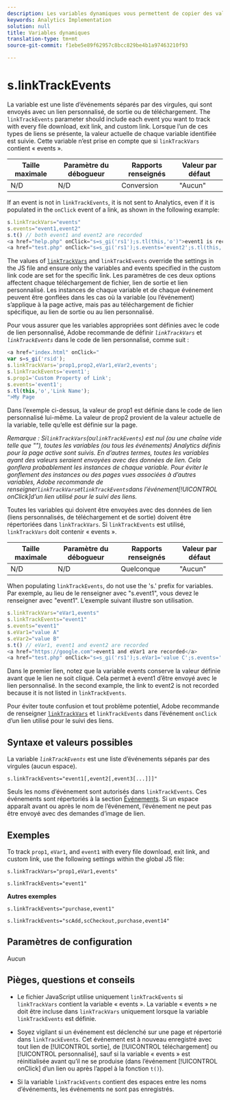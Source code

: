 ```yaml
---
description: Les variables dynamiques vous permettent de copier des valeurs d’une variable vers une autre sans entrer les valeurs complètes à plusieurs reprises dans les demandes d’image sur votre site.
keywords: Analytics Implementation
solution: null
title: Variables dynamiques
translation-type: tm+mt
source-git-commit: f1ebe5e89f62957c8bcc829be4b1a97463210f93

---
```



# s.linkTrackEvents

La variable  est une liste d’événements séparés par des virgules, qui sont envoyés avec un lien personnalisé, de sortie ou de téléchargement. The `linkTrackEvents` parameter should include each event you want to track with every file download, exit link, and custom link. Lorsque l’un de ces types de liens se présente, la valeur actuelle de chaque variable identifiée est suivie. Cette variable n’est prise en compte que si `linkTrackVars` contient « events ».

| Taille maximale | Paramètre du débogueur | Rapports renseignés | Valeur par défaut |
|---|---|---|---|
| N/D | N/D | Conversion | "Aucun" |

If an event is not in `linkTrackEvents`, it is not sent to Analytics, even if it is populated in the `onClick` event of a link, as shown in the following example:

```js
s.linkTrackVars="events" 
s.events="event1,event2" 
s.t() // both event1 and event2 are recorded 
<a href="help.php" onClick="s=s_gi('rs1');s.tl(this,'o')">event1 is recorded</a> 
<a href="test.php" onClick="s=s_gi('rs1');s.events='event2';s.tl(this,'o')">No events are recorded</a> 
```

The values of [`linkTrackVars`](https://docs.adobe.com/content/help/en/analytics/implementation/javascript-implementation/variables-analytics-reporting/config-var/s-linktrackvars.html) and `linkTrackEvents` override the settings in the JS file and ensure only the variables and events specified in the custom link code are set for the specific link. Les paramètres de ces deux options affectent chaque téléchargement de fichier, lien de sortie et lien personnalisé. Les instances de chaque variable et de chaque événement peuvent être gonflées dans les cas où la variable (ou l’événement) s’applique à la page active, mais pas au téléchargement de fichier spécifique, au lien de sortie ou au lien personnalisé.

Pour vous assurer que les variables appropriées sont définies avec le code de lien personnalisé, Adobe recommande de définir *`linkTrackVars`* et *`linkTrackEvents`* dans le code de lien personnalisé, comme suit :

```js
<a href="index.html" onClick=" 
var s=s_gi('rsid'); 
s.linkTrackVars='prop1,prop2,eVar1,eVar2,events'; 
s.linkTrackEvents='event1'; 
s.prop1='Custom Property of Link'; 
s.events='event1'; 
s.tl(this,'o','Link Name'); 
">My Page 
```

Dans l’exemple ci-dessus, la valeur de prop1 est définie dans le code de lien personnalisé lui-même. La valeur de prop2 provient de la valeur actuelle de la variable, telle qu’elle est définie sur la page.

*Remarque : Si`linkTrackVars`(ou`linkTrackEvents`) est nul (ou une chaîne vide telle que ""), toutes les variables (ou tous les événements) Analytics définis pour la page active sont suivis. En d’autres termes, toutes les variables ayant des valeurs seraient envoyées avec des données de lien. Cela gonflera probablement les instances de chaque variable. Pour éviter le gonflement des instances ou des pages vues associées à d’autres variables, Adobe recommande de renseigner`linkTrackVars`et`linkTrackEvents`dans l’événement[!UICONTROL onClick]d’un lien utilisé pour le suivi des liens.*

Toutes les variables qui doivent être envoyées avec des données de lien (liens personnalisés, de téléchargement et de sortie) doivent être répertoriées dans `linkTrackVars`. Si `linkTrackEvents` est utilisé, `linkTrackVars` doit contenir « events ».

| Taille maximale | Paramètre du débogueur | Rapports renseignés | Valeur par défaut |
|---|---|---|---|
| N/D | N/D | Quelconque | "Aucun" |

When populating `linkTrackEvents`, do not use the 's.' prefix for variables. Par exemple, au lieu de le renseigner avec "s.event1", vous devez le renseigner avec "event1". L’exemple suivant illustre son utilisation.

```js
s.linkTrackVars="eVar1,events" 
s.linkTrackEvents="event1" 
s.events="event1" 
s.eVar1="value A" 
s.eVar2="value B" 
s.t() // eVar1, event1 and event2 are recorded 
<a href="https://google.com">event1 and eVar1 are recorded</a> 
<a href="test.php" onClick="s=s_gi('rs1');s.eVar1='value C';s.events='';s.tl(this,'o')">eVar1 is recorded</a> 
```

Dans le premier lien, notez que la variable events conserve la valeur définie avant que le lien ne soit cliqué. Cela permet à event1 d’être envoyé avec le lien personnalisé. In the second example, the link to event2 is not recorded because it is not listed in `linkTrackEvents`.

Pour éviter toute confusion et tout problème potentiel, Adobe recommande de renseigner [`linkTrackVars`](https://docs.adobe.com/content/help/en/analytics/implementation/javascript-implementation/variables-analytics-reporting/config-var/s-linktrackvars.html) et `linkTrackEvents` dans l’événement `onClick` d’un lien utilisé pour le suivi des liens.

## Syntaxe et valeurs possibles

La variable *`linkTrackEvents`* est une liste d’événements séparés par des virgules (aucun espace).

```
s.linkTrackEvents="event1[,event2[,event3[...]]]"
```

Seuls les noms d’événement sont autorisés dans `linkTrackEvents`. Ces événements sont répertoriés à la section [Événements](https://docs.adobe.com/content/help/en/analytics/implementation/analytics-basics/ref-events.html). Si un espace apparaît avant ou après le nom de l’événement, l’événement ne peut pas être envoyé avec des demandes d’image de lien.

## Exemples

To track `prop1`, `eVar1`, and `event1` with every file download, exit link, and custom link, use the following settings within the global JS file:

```
s.linkTrackVars="prop1,eVar1,events"
```

```
s.linkTrackEvents="event1"
```

**Autres exemples**

```
s.linkTrackEvents="purchase,event1"
```

```
s.linkTrackEvents="scAdd,scCheckout,purchase,event14"
```

## Paramètres de configuration

Aucun

## Pièges, questions et conseils

* Le fichier JavaScript utilise uniquement `linkTrackEvents` si `linkTrackVars` contient la variable « events ». La variable « events » ne doit être incluse dans `linkTrackVars` uniquement lorsque la variable `linkTrackEvents` est définie.

* Soyez vigilant si un événement est déclenché sur une page et répertorié dans `linkTrackEvents`. Cet événement est à nouveau enregistré avec tout lien de [!UICONTROL sortie], de [!UICONTROL téléchargement] ou [!UICONTROL personnalisé], sauf si la variable « events » est réinitialisée avant qu’il ne se produise (dans l’événement [!UICONTROL onClick] d’un lien ou après l’appel à la fonction `t()`).

* Si la variable `linkTrackEvents` contient des espaces entre les noms d’événements, les événements ne sont pas enregistrés.
